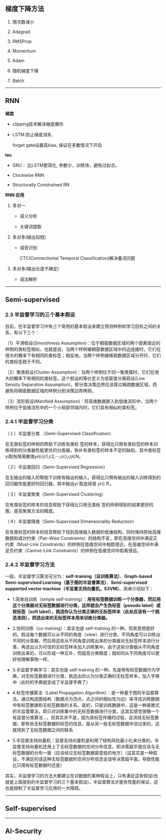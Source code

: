 ## 梯度下降方法

1. 随次数减小

2. Adagrad

3. RMSProp

4. Momentum

5. Adam

6. 随机梯度下降

7. Batch

---

## RNN

**梯度**

- clipping技术解决梯度爆炸.

- LSTM 防止梯度消失.
  
  forget gate设置高bias, 保证在多数情况下开启

**tec**

- GRU： 比LSTM更简化, 参数少，训练快，避免过拟合。

- Clockwise RNN

- Structurally Constrained RN

**RNN 应用**

1. 多对一
   
   - 语义分析
   
   - 关键词提取

2. 多对多(输出较短)
   
   - 语音识别
     
     CTC(Connectionist Temporal Classification)解决叠词问题

3. 多对多(输出长度不确定)
   
   - 语法解析

---

## Semi-supervised

### 2.3 半监督学习的三个基本假设

目前，在半监督学习中有三个常用的基本假设来建立预测样例和学习目标之间的关系，有以下三个：

（1）平滑假设(Smoothness Assumption)：位于稠密数据区域的两个距离很近的样例的类标签相似，也就是说，当两个样例被稠密数据区域中的边连接时，它们在很大的概率下有相同的类标签；相反地，当两个样例被稀疏数据区域分开时，它们的类标签趋于不同。

（2）聚类假设(Cluster Assumption)：当两个样例位于同一聚类簇时，它们在很大的概率下有相同的类标签。这个假设的等价定义为低密度分离假设(Low Sensity
 Separation Assumption)，即分类决策边界应该穿过稀疏数据区域，而避免将稠密数据区域的样例分到决策边界两侧。

（3）流形假设(Manifold Assumption)：将高维数据嵌入到低维流形中，当两个样例位于低维流形中的一个小局部邻域内时，它们具有相似的类标签。

### 2.4.1 半监督学习分类

（１）半监督分类 （Semi-Supervised Classification）  

在无类标签的样例的帮助下训练有类标 签的样本，获得比只用有类标签的样本训练得到的分类器性能更优的分类器，弥补有类标签的样本不足的缺陷，其中类标签yi取有限离散值yi∈{c1,c2,···,cc},cj∈N。

（２）半监督回归（Semi-Supervised Regression）  

在无输出的输入的帮助下训练有输出的输入，获得比只用有输出的输入训练得到的回归器性能更好的回归器，其中输出yi 取连续值 yi∈Ｒ。

（３）半监督聚类（Semi-Supervised Clustering）  

在有类标签的样本的信息帮助下获得比只用无类标 签的样例得到的结果更好的簇，提高聚类方法的精度。

（４）半监督降维（Semi-Supervised Dimensionality Reduction）  

在有类标签的样本的信息帮助下找到高维输入数据的低维结构，同时保持原始高维数据和成对约束（Pair-Wise Constraints）的结构不变，即在高维空间中满足正约束（Must-Link Constraints）的样例在低维空间中相距很近，在高维空间中满足负约束（Cannot-Link Constraints）的样例在低维空间中距离很远。

### 2.4.2 半监督学习方法

一般，半监督学习算法可分为：**self-training（自训练算法）**、**Graph-based Semi-supervised Learning（基于图的半监督算法）**、**Semi-supervised supported vector machine（半监督支持向量机，S3VM）**。简单介绍如下：

- 1.简单自训练（simple self-training）：**用有标签数据训练一个分类器，然后用这个分类器对无标签数据进行分类，这样就会产生伪标签（pseudo label）或软标签（soft label），挑选你认为分类正确的无标签样本（此处应该有一个挑选准则），把选出来的无标签样本用来训练分类器。**

- 2.协同训练（co-training）：其实也是 self-training 的一种，但其思想是好的。假设每个数据可以从不同的角度（view）进行分类，不同角度可以训练出不同的分类器，然后用这些从不同角度训练出来的分类器对无标签样本进行分类，再选出认为可信的无标签样本加入训练集中。由于这些分类器从不同角度训练出来的，可以形成一种互补，而提高分类精度；就如同从不同角度可以更好地理解事物一样。

- 3.半监督字典学习：其实也是 self-training 的一种，先是用有标签数据作为字典，对无标签数据进行分类，挑选出你认为分类正确的无标签样本，加入字典中（此时的字典就变成了半监督字典了）

- 4.标签传播算法（Label Propagation Algorithm）：是一种基于图的半监督算法，通过构造图结构（数据点为顶点，点之间的相似性为边）来寻找训练数据中有标签数据和无标签数据的关系。是的，只是训练数据中，这是一种直推式的半监督算法，即只对训练集中的无标签数据进行分类，这其实感觉很像一个有监督分类算法…，但其实并不是，因为其标签传播的过程，会流经无标签数据，即有些无标签数据的标签的信息，是从另一些无标签数据中流过来的，这就用到了无标签数据之间的联系

- 5.半监督支持向量机：监督支持向量机是利用了结构风险最小化来分类的，半监督支持向量机还用上了无标签数据的空间分布信息，即决策超平面应该与无标签数据的分布一致（应该经过无标签数据密度低的地方）（这其实是一种假设，不满足的话这种无标签数据的空间分布信息会误导决策超平面，导致性能比只用有标签数据时还差）

其实，半监督学习的方法大都建立在对数据的某种假设上，只有满足这些假设(也就是上面提到的半监督学习的三个基本假设)，半监督算法才能有性能的保证，这也是限制了半监督学习应用的一大障碍。

---

## Self-supervised

---

## AI-Security
